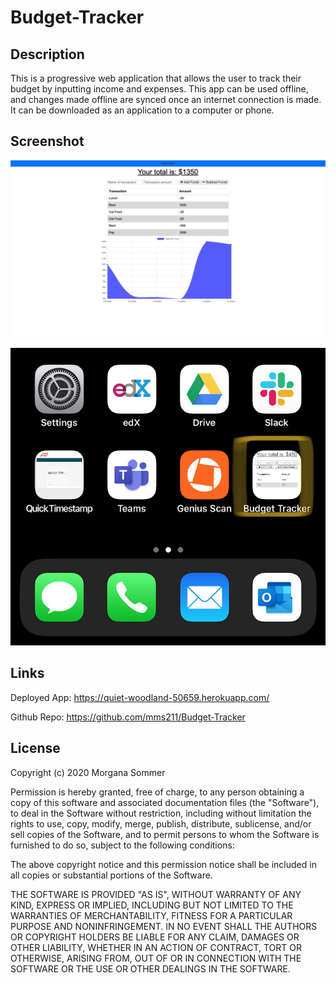 # Budget-Tracker

## Description

This is a progressive web application that allows the user to track their budget by inputting income and expenses. This app can be used offline, and changes made offline are synced once an internet connection is made. It can be downloaded as an application to a computer or phone.

## Screenshot

![Getting Started](./image1.png)

![Getting Started](./image0.png)
    
## Links

Deployed App: https://quiet-woodland-50659.herokuapp.com/

Github Repo: https://github.com/mms211/Budget-Tracker

## License

Copyright (c) 2020 Morgana Sommer

Permission is hereby granted, free of charge, to any person obtaining a copy
of this software and associated documentation files (the "Software"), to deal
in the Software without restriction, including without limitation the rights
to use, copy, modify, merge, publish, distribute, sublicense, and/or sell
copies of the Software, and to permit persons to whom the Software is
furnished to do so, subject to the following conditions:

The above copyright notice and this permission notice shall be included in all
copies or substantial portions of the Software.

THE SOFTWARE IS PROVIDED "AS IS", WITHOUT WARRANTY OF ANY KIND, EXPRESS OR
IMPLIED, INCLUDING BUT NOT LIMITED TO THE WARRANTIES OF MERCHANTABILITY,
FITNESS FOR A PARTICULAR PURPOSE AND NONINFRINGEMENT. IN NO EVENT SHALL THE
AUTHORS OR COPYRIGHT HOLDERS BE LIABLE FOR ANY CLAIM, DAMAGES OR OTHER
LIABILITY, WHETHER IN AN ACTION OF CONTRACT, TORT OR OTHERWISE, ARISING FROM,
OUT OF OR IN CONNECTION WITH THE SOFTWARE OR THE USE OR OTHER DEALINGS IN THE
SOFTWARE.